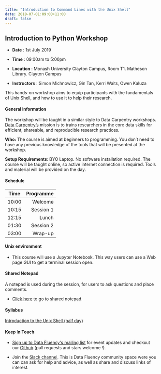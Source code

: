 ```yaml
---
title: "Introduction to Command Lines with the Unix Shell"
date: 2018-07-01:09:00+11:00
draft: false
---
```


## Introduction to Python Workshop

- **Date** : 1st July 2019
- **Time** : 09:00am to 5:00pm
- **Location** : Monash University Clayton Campus, 
                 Room T1. Matheson Library. Clayton Campus

- **Instructors** : Simon Michnowicz, Gin Tan, Kerri Waits, Owen Kaluza


This hands-on workshop aims to equip participants with the fundamentals of Unix Shell, and how to use it to help their research.


#### General Information

The workshop will be taught in a similar style to Data Carpentry workshops. [Data Carpentry’s](http://www.datacarpentry.org/) mission is to trains researchers in the core data skills for efficient, shareable, and reproducible research practices.

**Who:** The course is aimed at beginners to programming. You don’t need to have any previous knowledge of the tools that will be presented at the workshop.

**Setup Requirements**: BYO Laptop. No software installation required. The course will be taught online, so active internet connection is required. Tools and material will be provided on the day.

#### Schedule

Time | Programme
----------- | ------------------:
10:00 | Welcome
10:15 | Session 1
12:15 | Lunch
01:30 | Session 2
03:00 | Wrap-up


#### Unix  environment
* This course will use a Jupyter Notebook. This way users can use a Web page GUI to get a terminal session open.  


#### Shared Notepad

A notepad is used during the session, for users to ask questions and place comments.
* [Click here](http://biotraining.erc.monash.edu:9001/p/intro_to_bash_shell__01_07_18) to go to shared notepad. 



#### Syllabus

[Introduction to the Unix Shell (half day)]( https://monashdatafluency.github.io/unixshell/ )


#### Keep In Touch

* [Sign up to Data Fluency's mailing list](http://eepurl.com/dmzhGH) for event updates and checkout our [Github](https://github.com/MonashDataFluency) (pull requests and stars welcome !). 

* Join the [Slack channel](https://datafluency.slack.com). This is Data Fluency community space were you can can ask for help and advice, as well as share and discuss links of interest. 
